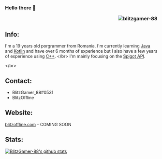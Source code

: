 ### Hello there 👋 <p align="right"> <img src="https://komarev.com/ghpvc/?username=blitzgamer-88" alt="blitzgamer-88"/> </p>

## Info:
I'm a 19 years old porgrammer from Romania.
I'm currently learning [Java](https://www.java.com) and [Kotlin](https://kotlinlang.org) and have over 6 months of experience but I also have a few years of experience using [C++](https://www.cplusplus.com).
</br\>
I'm mainly focusing on the [Spigot API](https://hub.spigotmc.org/javadocs/bukkit/).

</br\>
## Contact:
-  BlitzGamer_88#0531
-  BlitzOffline

## Website:
[blitzoffline.com](https://blitzoffline.com) - COMING SOON

## Stats:
[![BlitzGamer-88's github stats](https://github-readme-stats.vercel.app/api?username=BlitzGamer-88&count_private=true&show_icons=true&theme=radical)](https://github.com/anuraghazra/github-readme-stats)
